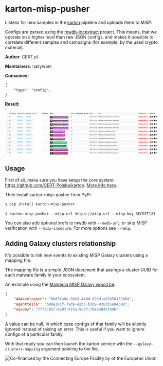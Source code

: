 # karton-misp-pusher

Listens for new samples in the [karton](https://karton-core.readthedocs.io/en/latest/)
pipeline and uploads them to MISP.

Configs are parsed using the [mwdb-iocextract](https://github.com/CERT-Polska/mwdb_iocextract)
project. This means, that we operate on a higher level than raw JSON configs, and makes
it possible to correlate different samples and campaigns (for example, by the used crypto
material).

**Author**: CERT.pl

**Maintainers**: nazywam

**Consumes:**
```
{
    "type": "config",
}
```

**Result:**

![config in misp](./docs/misp.png)

## Usage

First of all, make sure you have setup the core system: https://github.com/CERT-Polska/karton.
[More info here](https://github.com/CERT-Polska/karton/blob/master/docs/how-to-run.md).

Then install karton-misp-pusher from PyPi:

```shell
$ pip install karton-misp-pusher

$ karton-misp-pusher --misp-url https://misp.url --misp-key SECRET123
```

You can also add optional xrefs to mwdb with `--mwdb-url`, or skip MISP
verification with `--misp-insecure`. For more options see `--help`.

## Adding Galaxy clusters relationship

It's possible to link new events to existing MISP Galaxy clusters using a mapping file.

The mapping file is a simple JSON document that assings a cluster UUID for each malware family in your ecosystem.

An example using the [Malpedia MISP Galaxy would be](https://malpedia.caad.fkie.fraunhofer.de/usage/api#/api/get/misp):
```json
{
    "404keylogger": "6b87fada-86b3-449d-826d-a89858121b68",
    "agenttesla": "b88e29cf-79d9-42bc-b369-0383b5e04380",
    "amadey": "77f2c81f-be07-475a-8d77-f59b4847f696"
}
```

A value can be null, in which case configs of that family will be silently ignored instead of raising an error. This is useful if you want to ignore configs of a particular family.

With that ready you can then launch the karton service with the `--galaxy-clusters-mapping` argument pointing to the file.


![Co-financed by the Connecting Europe Facility by of the European Union](https://www.cert.pl/uploads/2019/02/en_horizontal_cef_logo-e1550495232540.png)
